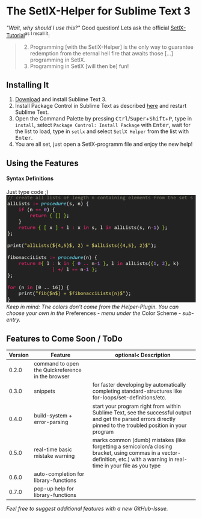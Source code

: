 # The SetlX-Helper for Sublime Text 3
*"Wait, why should I use this?"* Good question! Lets ask the official [SetlX-Tutorial](http://randoom.org/?id=setlXdoc)<sup>as I recall it</sup>:

> 2. Programming [with the SetlX-Helper] is the only way to guarantee redemption from the eternal hell fire that awaits those [...] programming in SetlX.
> 3. Programming in SetlX [will then be] fun!



## Installing It
1. [Download](https://www.sublimetext.com/3) and install Sublime Text 3.
2. Install Package Control in Sublime Text as described [here](https://packagecontrol.io/installation) and restart Sublime Text.
3. Open the Command Palette by pressing <kbd>Ctrl</kbd>/<kbd>Super</kbd>+<kbd>Shift</kbd>+<kbd>P</kbd>, type in `install`, select `Package Control: Install Package` with <kbd>Enter</kbd>, wait for the list to load, type in `setlx` and select `SetlX Helper` from the list with <kbd>Enter</kbd>.
4. You are all set, just open a SetlX-programm file and enjoy the new help!



## Using the Features
#### Syntax Definitions
Just type code ;)
![Syntax Definitions](screenshots/readme_syntax.PNG)
*Keep in mind: The colors don't come from the Helper-Plugin. You can choose your own in the* Preferences *- menu under the* Color Scheme *- sub-entry.*



## Features to Come Soon / ToDo
| Version |                      Feature                      |                                                                            optional< Description                                                                             |
|---------|---------------------------------------------------|------------------------------------------------------------------------------------------------------------------------------------------------------------------------------|
| 0.2.0   | command to open the Quickreference in the browser |                                                                                                                                                                              |
| 0.3.0   | snippets                                          | for faster developing by automatically completing standard-structures like for-loops/set-definitions/etc.                                                                    |
| 0.4.0   | build-system + error-parsing                      | start your program right from within Sublime Text, see the successful output and get the parsed errors directly pinned to the troubled position in your program              |
| 0.5.0   | real-time basic mistake warning                   | marks common (dumb) mistakes (like forgetting a semicolon/a closing bracket, using commas in a vector-definition, etc.) with a warning in real-time in your file as you type |
| 0.6.0   | auto-completion for library-functions             |                                                                                                                                                                              |
| 0.7.0   | pop-up help for library-functions                 |                                                                                                                                                                              |

*Feel free to suggest additional features with a new GitHub-Issue.*